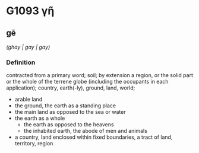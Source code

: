 # G1093 γῆ

## gē

_(ghay | gay | gay)_

### Definition

contracted from a primary word; soil; by extension a region, or the solid part or the whole of the terrene globe (including the occupants in each application); country, earth(-ly), ground, land, world; 

- arable land
- the ground, the earth as a standing place
- the main land as opposed to the sea or water
- the earth as a whole
  - the earth as opposed to the heavens
  - the inhabited earth, the abode of men and animals
- a country, land enclosed within fixed boundaries, a tract of land, territory, region
